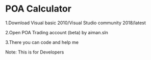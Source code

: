 # POA Calculator
1.Download Visual basic 2010/Visual Studio community 2018/latest

2.Open POA Trading account (beta) by aiman.sln

3.There you can code and help me

Note: This is for Developers
